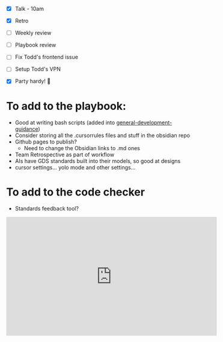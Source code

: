 - [x] Talk - 10am
- [x] Retro
- [ ] Weekly review
- [ ] Playbook review
- [ ] Fix Todd's frontend issue
- [ ] Setup Todd's VPN
- [x] Party hardy! 🎉


# To add to the playbook:
- Good at writing bash scripts (added into [general-development-guidance](general-development-guidance.md))
- Consider storing all the .cursorrules files and stuff in the obsidian repo
- Github pages to publish?
	- Need to change the Obsidian links to .md ones
- Team Retrospective as part of workflow
- AIs have GDS standards built into their models, so good at designs
- cursor settings... yolo mode and other settings...

# To add to the code checker
- Standards feedback tool?


<iframe width="560" height="315" src="https://www.youtube.com/embed/gYLNxUxVomY?si=xPPQN7oBhwjLOtzR" title="YouTube video player" frameborder="0" allow="accelerometer; autoplay; clipboard-write; encrypted-media; gyroscope; picture-in-picture; web-share" referrerpolicy="strict-origin-when-cross-origin" allowfullscreen></iframe>
